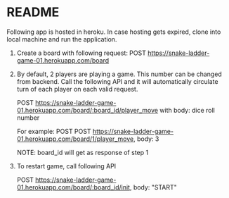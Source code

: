 # README

Following app is hosted in heroku. In case hosting gets expired, clone into local machine and run the application.

1. Create a board with following request:
    POST https://snake-ladder-game-01.herokuapp.com/board
    
2. By default, 2 players are playing a game. This number can be changed from backend. Call the following API and it will automatically circulate turn of each player on each valid request.
  
    POST https://snake-ladder-game-01.herokuapp.com/board/:board_id/player_move
    with body: dice roll number
    
    For example: POST POST https://snake-ladder-game-01.herokuapp.com/board/1/player_move, body: 3
    
    NOTE: board_id will get as response of step 1
    
3. To restart game, call following API

    POST https://snake-ladder-game-01.herokuapp.com/board/:board_id/init, body: "START"

